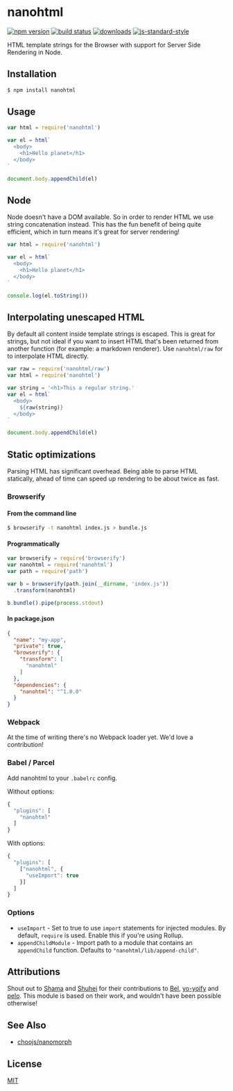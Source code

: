 # nanohtml
[![npm version][2]][3] [![build status][4]][5]
[![downloads][8]][9] [![js-standard-style][10]][11]

HTML template strings for the Browser with support for Server Side
Rendering in Node.

## Installation
```sh
$ npm install nanohtml
```

## Usage
```js
var html = require('nanohtml')

var el = html`
  <body>
    <h1>Hello planet</h1>
  </body>
`

document.body.appendChild(el)
```

## Node
Node doesn't have a DOM available. So in order to render HTML we use string
concatenation instead. This has the fun benefit of being quite efficient, which
in turn means it's great for server rendering!

```js
var html = require('nanohtml')

var el = html`
  <body>
    <h1>Hello planet</h1>
  </body>
`

console.log(el.toString())
```

## Interpolating unescaped HTML
By default all content inside template strings is escaped. This is great for
strings, but not ideal if you want to insert HTML that's been returned from
another function (for example: a markdown renderer). Use `nanohtml/raw` for
to interpolate HTML directly.

```js
var raw = require('nanohtml/raw')
var html = require('nanohtml')

var string = '<h1>This a regular string.'
var el = html`
  <body>
    ${raw(string)}
  </body>
`

document.body.appendChild(el)
```

## Static optimizations
Parsing HTML has significant overhead. Being able to parse HTML statically,
ahead of time can speed up rendering to be about twice as fast.

### Browserify

#### From the command line
```sh
$ browserify -t nanohtml index.js > bundle.js
```

#### Programmatically
```js
var browserify = require('browserify')
var nanohtml = require('nanohtml')
var path = require('path')

var b = browserify(path.join(__dirname, 'index.js'))
  .transform(nanohtml)

b.bundle().pipe(process.stdout)
```

#### In package.json
```json
{
  "name": "my-app",
  "private": true,
  "browserify": {
    "transform": [
      "nanohtml"
    ]
  },
  "dependencies": {
    "nanohtml": "^1.0.0"
  }
}
```

### Webpack
At the time of writing there's no Webpack loader yet. We'd love a contribution!

### Babel / Parcel

Add nanohtml to your `.babelrc` config.

Without options:

```js
{
  "plugins": [
    "nanohtml"
  ]
}
```

With options:

```js
{
  "plugins": [
    ["nanohtml", {
      "useImport": true
    }]
  ]
}
```

### Options

 - `useImport` - Set to true to use `import` statements for injected modules.
    By default, `require` is used. Enable this if you're using Rollup.
 - `appendChildModule` - Import path to a module that contains an `appendChild`
    function. Defaults to `"nanohtml/lib/append-child"`.

## Attributions
Shout out to [Shama](https://github.com/shama) and
[Shuhei](https://github.com/shuhei) for their contributions to
[Bel](https://github.com/shama/bel),
[yo-yoify](https://github.com/shama/yo-yoify) and
[pelo](https://github.com/shuhei/pelo). This module is based on their work, and
wouldn't have been possible otherwise!

## See Also
- [choojs/nanomorph](https://github.com/choojs/nanomorph)

## License
[MIT](./LICENSE)

[0]: https://img.shields.io/badge/stability-experimental-orange.svg?style=flat-square
[1]: https://nodejs.org/api/documentation.html#documentation_stability_index
[2]: https://img.shields.io/npm/v/nanohtml.svg?style=flat-square
[3]: https://npmjs.org/package/nanohtml
[4]: https://img.shields.io/travis/choojs/nanohtml/master.svg?style=flat-square
[5]: https://travis-ci.org/choojs/nanohtml
[6]: https://img.shields.io/codecov/c/github/choojs/nanohtml/master.svg?style=flat-square
[7]: https://codecov.io/github/choojs/nanohtml
[8]: http://img.shields.io/npm/dm/nanohtml.svg?style=flat-square
[9]: https://npmjs.org/package/nanohtml
[10]: https://img.shields.io/badge/code%20style-standard-brightgreen.svg?style=flat-square
[11]: https://github.com/feross/standard
